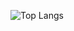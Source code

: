 ![Top Langs](https://github-readme-stats.vercel.app/api/top-langs/?username=pappouth&layout=compact&langs_count=20&card_width=2000)
